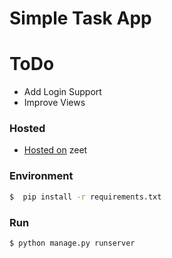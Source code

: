 # Simple Task App

# ToDo
  - Add Login Support 
  - Improve Views
  
### Hosted
* [Hosted on](https://varma7-taskapp.zeet.app/) zeet

### Environment

```sh
$  pip install -r requirements.txt
```

### Run
```sh
$ python manage.py runserver
```
